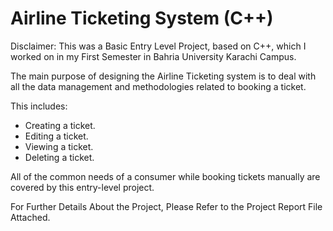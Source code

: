 
# Airline Ticketing System (C++)

Disclaimer: This was a Basic Entry Level Project, based on C++, which I worked on in my First Semester in Bahria University Karachi Campus. 

The main purpose of designing the Airline Ticketing system is to deal with all the data management and methodologies related to booking a ticket. 

This includes: 

- Creating a ticket.
- Editing a ticket.
- Viewing a ticket.
- Deleting a ticket.

All of the common needs of a consumer while booking tickets manually are covered by this entry-level project.
 
For Further Details About the Project, Please Refer to the Project Report File Attached. 
